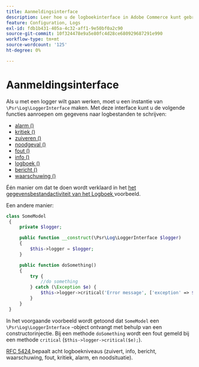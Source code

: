 ```yaml
---
title: Aanmeldingsinterface
description: Leer hoe u de logboekinterface in Adobe Commerce kunt gebruiken voor aangepaste logboekregistratie. Ontdek implementatie PSR-3 en logboekfuncties.
feature: Configuration, Logs
exl-id: fdb1b431-405a-4c32-aff1-9e50bf0a2c90
source-git-commit: 10f324478e9a5e80fc4d28ce680929687291e990
workflow-type: tm+mt
source-wordcount: '125'
ht-degree: 0%

---
```


# Aanmeldingsinterface

Als u met een logger wilt gaan werken, moet u een instantie van `\Psr\Log\LoggerInterface` maken. Met deze interface kunt u de volgende functies aanroepen om gegevens naar logbestanden te schrijven:

- [ alarm () ](https://github.com/php-fig/log/blob/master/src/LoggerInterface.php#L43)
- [ kritiek () ](https://github.com/php-fig/log/blob/master/src/LoggerInterface.php#L55)
- [ zuiveren () ](https://github.com/php-fig/log/blob/master/src/LoggerInterface.php#L111)
- [ noodgeval () ](https://github.com/php-fig/log/blob/master/src/LoggerInterface.php#L30)
- [ fout () ](https://github.com/php-fig/log/blob/master/src/LoggerInterface.php#L66)
- [ info () ](https://github.com/php-fig/log/blob/master/src/LoggerInterface.php#L101)
- [ logboek () ](https://github.com/php-fig/log/blob/master/src/LoggerInterface.php#L122)
- [ bericht () ](https://github.com/php-fig/log/blob/master/src/LoggerInterface.php#L89)
- [ waarschuwing () ](https://github.com/php-fig/log/blob/master/src/LoggerInterface.php#L79)

Één manier om dat te doen wordt verklaard in het [ het gegevensbestandactiviteit van het Logboek ](../logs/database-activity.md) voorbeeld.

Een andere manier:

```php
class SomeModel
 {
     private $logger;

     public function __construct(\Psr\Log\LoggerInterface $logger)
     {
         $this->logger = $logger;
     }

     public function doSomething()
     {
         try {
             //do something
         } catch (\Exception $e) {
             $this->logger->critical('Error message', ['exception' => $e]);
         }
     }
 }
```

In het voorgaande voorbeeld wordt getoond dat `SomeModel` een `\Psr\Log\LoggerInterface` -object ontvangt met behulp van een constructorinjectie. Bij een methode `doSomething` wordt een fout gemeld bij een methode `critical` (`$this->logger->critical($e);`).

[ RFC 5424 ](https://datatracker.ietf.org/doc/html/rfc5424) bepaalt acht logboekniveaus (zuivert, info, bericht, waarschuwing, fout, kritiek, alarm, en noodsituatie).
